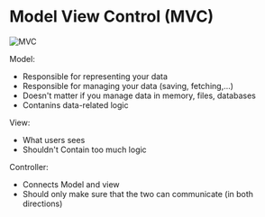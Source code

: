 # Model View Control (MVC)
![MVC](/img/mvc.png)

Model:
* Responsible for representing your data
* Responsible for managing your data (saving, fetching,...)
* Doesn't matter if you manage data in memory, files, databases
* Contanins data-related logic

View:
* What users sees
* Shouldn't Contain too much logic

Controller:
* Connects Model and view
* Should only make sure that the two can communicate (in both directions)
